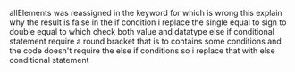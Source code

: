 allElements was reassigned in the keyword for which is wrong
this explain why the result is false
in the if condition i replace the single equal to sign to double equal to which check both value and datatype
else if conditional statement require a round bracket that is to contains some conditions
and the code doesn't require the else if conditions
so i replace that with else conditional statement

